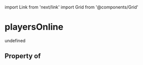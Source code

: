 import Link from 'next/link'
import Grid from '@components/Grid'

# playersOnline

undefined

## Property of



